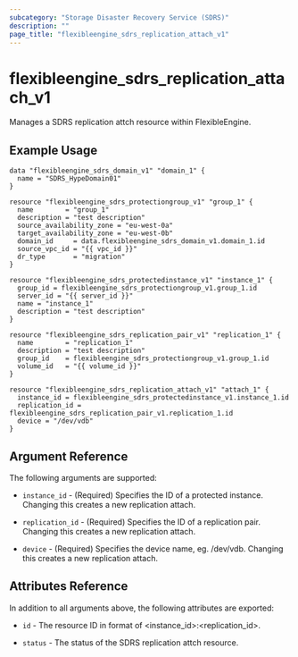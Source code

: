 ```yaml
---
subcategory: "Storage Disaster Recovery Service (SDRS)"
description: ""
page_title: "flexibleengine_sdrs_replication_attach_v1"
---
```


# flexibleengine_sdrs_replication_attach_v1

Manages a SDRS replication attch resource within FlexibleEngine.

## Example Usage

```hcl
data "flexibleengine_sdrs_domain_v1" "domain_1" {
  name = "SDRS_HypeDomain01"
}

resource "flexibleengine_sdrs_protectiongroup_v1" "group_1" {
  name        = "group_1"
  description = "test description"
  source_availability_zone = "eu-west-0a"
  target_availability_zone = "eu-west-0b"
  domain_id     = data.flexibleengine_sdrs_domain_v1.domain_1.id
  source_vpc_id = "{{ vpc_id }}"
  dr_type       = "migration"
}

resource "flexibleengine_sdrs_protectedinstance_v1" "instance_1" {
  group_id = flexibleengine_sdrs_protectiongroup_v1.group_1.id
  server_id = "{{ server_id }}"
  name = "instance_1"
  description = "test description"
}

resource "flexibleengine_sdrs_replication_pair_v1" "replication_1" {
  name        = "replication_1"
  description = "test description"
  group_id    = flexibleengine_sdrs_protectiongroup_v1.group_1.id
  volume_id   = "{{ volume_id }}"
}

resource "flexibleengine_sdrs_replication_attach_v1" "attach_1" {
  instance_id = flexibleengine_sdrs_protectedinstance_v1.instance_1.id
  replication_id = flexibleengine_sdrs_replication_pair_v1.replication_1.id
  device = "/dev/vdb"
}
```

## Argument Reference

The following arguments are supported:

* `instance_id` - (Required) Specifies the ID of a protected instance. Changing this creates a new replication attach.

* `replication_id` - (Required) Specifies the ID of a replication pair. Changing this creates a new replication attach.

* `device` - (Required) Specifies the device name, eg. /dev/vdb. Changing this creates a new replication attach.

## Attributes Reference

In addition to all arguments above, the following attributes are exported:

* `id` - The resource ID in format of <instance_id>:<replication_id>.

* `status` - The status of the SDRS replication attch resource.
